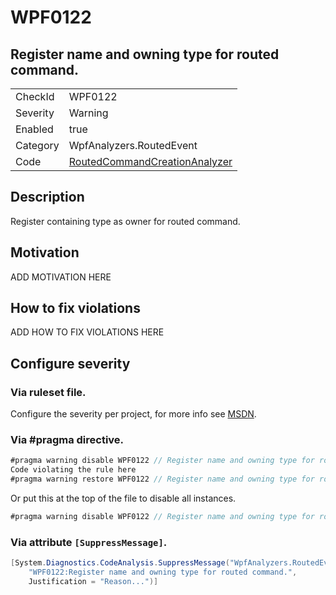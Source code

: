 # WPF0122
## Register name and owning type for routed command.

<!-- start generated table -->
<table>
  <tr>
    <td>CheckId</td>
    <td>WPF0122</td>
  </tr>
  <tr>
    <td>Severity</td>
    <td>Warning</td>
  </tr>
  <tr>
    <td>Enabled</td>
    <td>true</td>
  </tr>
  <tr>
    <td>Category</td>
    <td>WpfAnalyzers.RoutedEvent</td>
  </tr>
  <tr>
    <td>Code</td>
    <td><a href="https://github.com/DotNetAnalyzers/WpfAnalyzers/blob/master/WpfAnalyzers/NodeAnalyzers/RoutedCommandCreationAnalyzer.cs">RoutedCommandCreationAnalyzer</a></td>
  </tr>
</table>
<!-- end generated table -->

## Description

Register containing type as owner for routed command.

## Motivation

ADD MOTIVATION HERE

## How to fix violations

ADD HOW TO FIX VIOLATIONS HERE

<!-- start generated config severity -->
## Configure severity

### Via ruleset file.

Configure the severity per project, for more info see [MSDN](https://msdn.microsoft.com/en-us/library/dd264949.aspx).

### Via #pragma directive.
```C#
#pragma warning disable WPF0122 // Register name and owning type for routed command.
Code violating the rule here
#pragma warning restore WPF0122 // Register name and owning type for routed command.
```

Or put this at the top of the file to disable all instances.
```C#
#pragma warning disable WPF0122 // Register name and owning type for routed command.
```

### Via attribute `[SuppressMessage]`.

```C#
[System.Diagnostics.CodeAnalysis.SuppressMessage("WpfAnalyzers.RoutedEvent", 
    "WPF0122:Register name and owning type for routed command.", 
    Justification = "Reason...")]
```
<!-- end generated config severity -->